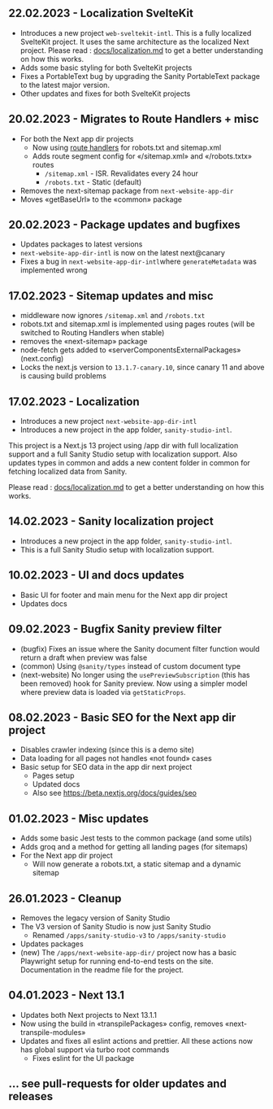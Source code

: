 ## 22.02.2023 - Localization SvelteKit

* Introduces a new project `web-sveltekit-intl`. This is a fully localized SvelteKit project. It uses the same architecture as the localized Next project. Please read : [docs/localization.md](docs/localization.md) to get a better understanding on how this works.
* Adds some basic styling for both SvelteKit projects
* Fixes a PortableText bug by upgrading the Sanity PortableText package to the latest major version.
* Other updates and fixes for both SvelteKit projects

## 20.02.2023 - Migrates to Route Handlers + misc

* For both the Next app dir projects
	* Now using [route handlers](https://beta.nextjs.org/docs/routing/route-handlers) for robots.txt and sitemap.xml
	* Adds route segment config for «/sitemap.xml» and «/robots.txtx» routes
		* `/sitemap.xml` - ISR. Revalidates every 24 hour
		* `/robots.txt` - Static (default)
* Removes the next-sitemap package from `next-website-app-dir`
* Moves «getBaseUrl» to the «common» package

## 20.02.2023 - Package updates and bugfixes

* Updates packages to latest versions
* `next-website-app-dir-intl` is now on the latest next@canary
* Fixes a bug in `next-website-app-dir-intl`where `generateMetadata` was implemented wrong

## 17.02.2023 - Sitemap updates and misc

* middleware now ignores `/sitemap.xml` and `/robots.txt`
* robots.txt and sitemap.xml is implemented using pages routes (will be switched to Routing Handlers when stable)
* removes the «next-sitemap» package
* node-fetch gets added to «serverComponentsExternalPackages» (next.config)
* Locks the next.js version to `13.1.7-canary.10`, since canary 11 and above is causing build problems

## 17.02.2023 - Localization

- Introduces a new project `next-website-app-dir-intl`
- Introduces a new project in the app folder, `sanity-studio-intl`.

This project is a Next.js 13 project using /app dir with full localization support and a full Sanity Studio setup with localization support.
Also updates types in common and adds a new content folder in common for fetching localized data from Sanity.

Please read : [docs/localization.md](docs/localization.md) to get a better understanding on how this works.

## 14.02.2023 - Sanity localization project

- Introduces a new project in the app folder, `sanity-studio-intl`.
- This is a full Sanity Studio setup with localization support.

## 10.02.2023 - UI and docs updates

- Basic UI for footer and main menu for the Next app dir project
- Updates docs

## 09.02.2023 - Bugfix Sanity preview filter

- (bugfix) Fixes an issue where the Sanity document filter function would return a draft when preview was false
- (common) Using `@sanity/types` instead of custom document type
- (next-website) No longer using the `usePreviewSubscription` (this has been removed) hook for Sanity preview. Now using a simpler model where preview data is loaded via `getStaticProps`.

## 08.02.2023 - Basic SEO for the Next app dir project

- Disables crawler indexing (since this is a demo site)
- Data loading for all pages not handles «not found» cases
- Basic setup for SEO data in the app dir next project
  - Pages setup
  - Updated docs
  - Also see https://beta.nextjs.org/docs/guides/seo

## 01.02.2023 - Misc updates

- Adds some basic Jest tests to the common package (and some utils)
- Adds groq and a method for getting all landing pages (for sitemaps)
- For the Next app dir project
  - Will now generate a robots.txt, a static sitemap and a dynamic sitemap

## 26.01.2023 - Cleanup

- Removes the legacy version of Sanity Studio
- The V3 version of Sanity Studio is now just Sanity Studio
  - Renamed `/apps/sanity-studio-v3` to `/apps/sanity-studio`
- Updates packages
- (new) The `/apps/next-website-app-dir/` project now has a basic Playwright setup for running end-to-end tests on the site.
  Documentation in the readme file for the project.

## 04.01.2023 - Next 13.1

- Updates both Next projects to Next 13.1.1
- Now using the build in «transpilePackages» config, removes «next-transpile-modules»
- Updates and fixes all eslint actions and prettier. All these actions now has global support via turbo root commands
  - Fixes eslint for the UI package

## ... see pull-requests for older updates and releases
